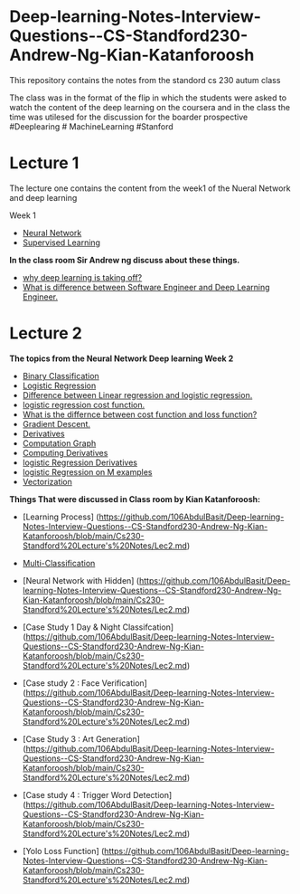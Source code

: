 # Deep-learning-Notes-Interview-Questions--CS-Standford230-Andrew-Ng-Kian-Katanforoosh
This repository contains the  notes from the standord cs 230 autum class

The class was in the format of the flip in which the students were asked to watch the content of the deep learning on the coursera and in the class the time was utilesed for the discussion for the boarder prospective
#Deeplearing # MachineLearning #Stanford



# Lecture 1
The lecture one contains the content from the week1 of the Nueral Network and deep learning

Week 1
- [Neural Network](https://github.com/106AbdulBasit/Deep-learning-Notes-Interview-Questions--CS-Standford230-Andrew-Ng-Kian-Katanforoosh/blob/main/Neural%20Network%20&%20Deep%20Learning/Week%201.md)
- [Supervised Learning](https://github.com/106AbdulBasit/Deep-learning-Notes-Interview-Questions--CS-Standford230-Andrew-Ng-Kian-Katanforoosh/blob/main/Neural%20Network%20&%20Deep%20Learning/Week%201.md)


**In the class room  Sir Andrew ng discuss  about these things.**

- [why deep learning is taking off?](https://github.com/106AbdulBasit/Deep-learning-Notes-Interview-Questions--CS-Standford230-Andrew-Ng-Kian-Katanforoosh/blob/main/Neural%20Network%20&%20Deep%20Learning/Week%201.md)
- [What is difference between Software Engineer and Deep Learning Engineer.](https://github.com/106AbdulBasit/Deep-learning-Notes-Interview-Questions--CS-Standford230-Andrew-Ng-Kian-Katanforoosh/blob/main/Neural%20Network%20&%20Deep%20Learning/Week%201.md)


# Lecture 2

**The topics from the Neural Network Deep learning Week 2**

- [Binary Classification](https://github.com/106AbdulBasit/Deep-learning-Notes-Interview-Questions--CS-Standford230-Andrew-Ng-Kian-Katanforoosh/blob/main/Neural%20Network%20%26%20Deep%20Learning/Week%202.md)
- [Logistic Regression](https://github.com/106AbdulBasit/Deep-learning-Notes-Interview-Questions--CS-Standford230-Andrew-Ng-Kian-Katanforoosh/blob/main/Neural%20Network%20%26%20Deep%20Learning/Week%202.md)
- [Difference between Linear regression and logistic regression.](https://github.com/106AbdulBasit/Deep-learning-Notes-Interview-Questions--CS-Standford230-Andrew-Ng-Kian-Katanforoosh/blob/main/Neural%20Network%20%26%20Deep%20Learning/Week%202.md)
- [logistic regression cost function.](https://github.com/106AbdulBasit/Deep-learning-Notes-Interview-Questions--CS-Standford230-Andrew-Ng-Kian-Katanforoosh/blob/main/Neural%20Network%20%26%20Deep%20Learning/Week%202.md)
- [What is the differnce between cost function and loss function?](https://github.com/106AbdulBasit/Deep-learning-Notes-Interview-Questions--CS-Standford230-Andrew-Ng-Kian-Katanforoosh/blob/main/Neural%20Network%20%26%20Deep%20Learning/Week%202.md)
- [Gradient Descent.](https://github.com/106AbdulBasit/Deep-learning-Notes-Interview-Questions--CS-Standford230-Andrew-Ng-Kian-Katanforoosh/blob/main/Neural%20Network%20%26%20Deep%20Learning/Week%202.md)
- [Derivatives](https://github.com/106AbdulBasit/Deep-learning-Notes-Interview-Questions--CS-Standford230-Andrew-Ng-Kian-Katanforoosh/blob/main/Neural%20Network%20%26%20Deep%20Learning/Week%202.md)
- [Computation Graph](https://github.com/106AbdulBasit/Deep-learning-Notes-Interview-Questions--CS-Standford230-Andrew-Ng-Kian-Katanforoosh/blob/main/Neural%20Network%20%26%20Deep%20Learning/Week%202.md)
- [Computing Derivatives](https://github.com/106AbdulBasit/Deep-learning-Notes-Interview-Questions--CS-Standford230-Andrew-Ng-Kian-Katanforoosh/blob/main/Neural%20Network%20%26%20Deep%20Learning/Week%202.md)
- [logistic Regression Derivatives](https://github.com/106AbdulBasit/Deep-learning-Notes-Interview-Questions--CS-Standford230-Andrew-Ng-Kian-Katanforoosh/blob/main/Neural%20Network%20%26%20Deep%20Learning/Week%202.md)
- [logistic Regression on M examples](https://github.com/106AbdulBasit/Deep-learning-Notes-Interview-Questions--CS-Standford230-Andrew-Ng-Kian-Katanforoosh/blob/main/Neural%20Network%20%26%20Deep%20Learning/Week%202.md)
- [Vectorization](https://github.com/106AbdulBasit/Deep-learning-Notes-Interview-Questions--CS-Standford230-Andrew-Ng-Kian-Katanforoosh/blob/main/Neural%20Network%20%26%20Deep%20Learning/Week%202.md)

**Things That were discussed in Class room by Kian Katanforoosh:**

- [Learning Process] (https://github.com/106AbdulBasit/Deep-learning-Notes-Interview-Questions--CS-Standford230-Andrew-Ng-Kian-Katanforoosh/blob/main/Cs230-Standford%20Lecture's%20Notes/Lec2.md)

- [Multi-Classification](https://github.com/106AbdulBasit/Deep-learning-Notes-Interview-Questions--CS-Standford230-Andrew-Ng-Kian-Katanforoosh/blob/main/Cs230-Standford%20Lecture's%20Notes/Lec2.md)
- [Neural Network with Hidden] (https://github.com/106AbdulBasit/Deep-learning-Notes-Interview-Questions--CS-Standford230-Andrew-Ng-Kian-Katanforoosh/blob/main/Cs230-Standford%20Lecture's%20Notes/Lec2.md)
- [Case Study 1 Day & Night Classifcation] (https://github.com/106AbdulBasit/Deep-learning-Notes-Interview-Questions--CS-Standford230-Andrew-Ng-Kian-Katanforoosh/blob/main/Cs230-Standford%20Lecture's%20Notes/Lec2.md)
- [Case study 2 : Face Verification] (https://github.com/106AbdulBasit/Deep-learning-Notes-Interview-Questions--CS-Standford230-Andrew-Ng-Kian-Katanforoosh/blob/main/Cs230-Standford%20Lecture's%20Notes/Lec2.md)
- [Case Study 3 : Art Generation] (https://github.com/106AbdulBasit/Deep-learning-Notes-Interview-Questions--CS-Standford230-Andrew-Ng-Kian-Katanforoosh/blob/main/Cs230-Standford%20Lecture's%20Notes/Lec2.md)
- [Case study 4 : Trigger Word Detection] (https://github.com/106AbdulBasit/Deep-learning-Notes-Interview-Questions--CS-Standford230-Andrew-Ng-Kian-Katanforoosh/blob/main/Cs230-Standford%20Lecture's%20Notes/Lec2.md)
- [Yolo Loss Function] (https://github.com/106AbdulBasit/Deep-learning-Notes-Interview-Questions--CS-Standford230-Andrew-Ng-Kian-Katanforoosh/blob/main/Cs230-Standford%20Lecture's%20Notes/Lec2.md)









 
 

 
